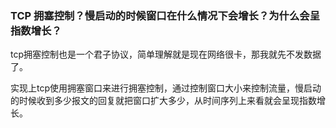 ### TCP 拥塞控制？慢启动的时候窗口在什么情况下会增长？为什么会呈指数增长？


tcp拥塞控制也是一个君子协议，简单理解就是现在网络很卡，那我就先不发数据了。


实现上tcp使用拥塞窗口来进行拥塞控制，通过控制窗口大小来控制流量，慢启动的时候收到多少报文的回复就把窗口扩大多少，从时间序列上来看就会呈现指数增长。
